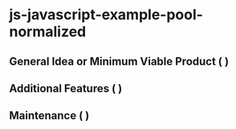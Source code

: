# js-javascript-example-pool-normalized



## General Idea or Minimum Viable Product ( )

## Additional Features (  )

## Maintenance (  )



